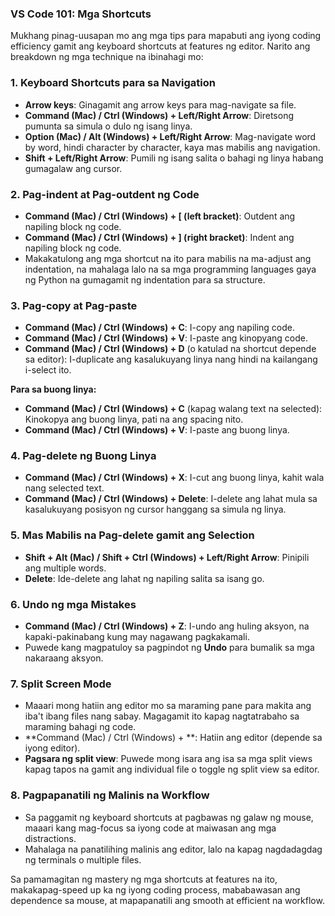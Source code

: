 ### VS Code 101: Mga Shortcuts

Mukhang pinag-uusapan mo ang mga tips para mapabuti ang iyong coding efficiency gamit ang keyboard shortcuts at features ng editor. Narito ang breakdown ng mga technique na ibinahagi mo:

### 1. **Keyboard Shortcuts para sa Navigation**
   - **Arrow keys**: Ginagamit ang arrow keys para mag-navigate sa file.
   - **Command (Mac) / Ctrl (Windows) + Left/Right Arrow**: Diretsong pumunta sa simula o dulo ng isang linya.
   - **Option (Mac) / Alt (Windows) + Left/Right Arrow**: Mag-navigate word by word, hindi character by character, kaya mas mabilis ang navigation.
   - **Shift + Left/Right Arrow**: Pumili ng isang salita o bahagi ng linya habang gumagalaw ang cursor.

### 2. **Pag-indent at Pag-outdent ng Code**
   - **Command (Mac) / Ctrl (Windows) + [ (left bracket)**: Outdent ang napiling block ng code.
   - **Command (Mac) / Ctrl (Windows) + ] (right bracket)**: Indent ang napiling block ng code.
   - Makakatulong ang mga shortcut na ito para mabilis na ma-adjust ang indentation, na mahalaga lalo na sa mga programming languages gaya ng Python na gumagamit ng indentation para sa structure.

### 3. **Pag-copy at Pag-paste**
   - **Command (Mac) / Ctrl (Windows) + C**: I-copy ang napiling code.
   - **Command (Mac) / Ctrl (Windows) + V**: I-paste ang kinopyang code.
   - **Command (Mac) / Ctrl (Windows) + D** (o katulad na shortcut depende sa editor): I-duplicate ang kasalukuyang linya nang hindi na kailangang i-select ito.

   **Para sa buong linya:**
   - **Command (Mac) / Ctrl (Windows) + C** (kapag walang text na selected): Kinokopya ang buong linya, pati na ang spacing nito.
   - **Command (Mac) / Ctrl (Windows) + V**: I-paste ang buong linya.

### 4. **Pag-delete ng Buong Linya**
   - **Command (Mac) / Ctrl (Windows) + X**: I-cut ang buong linya, kahit wala nang selected text.
   - **Command (Mac) / Ctrl (Windows) + Delete**: I-delete ang lahat mula sa kasalukuyang posisyon ng cursor hanggang sa simula ng linya.

### 5. **Mas Mabilis na Pag-delete gamit ang Selection**
   - **Shift + Alt (Mac) / Shift + Ctrl (Windows) + Left/Right Arrow**: Pinipili ang multiple words.
   - **Delete**: Ide-delete ang lahat ng napiling salita sa isang go.

### 6. **Undo ng mga Mistakes**
   - **Command (Mac) / Ctrl (Windows) + Z**: I-undo ang huling aksyon, na kapaki-pakinabang kung may nagawang pagkakamali.
   - Puwede kang magpatuloy sa pagpindot ng **Undo** para bumalik sa mga nakaraang aksyon.

### 7. **Split Screen Mode**
   - Maaari mong hatiin ang editor mo sa maraming pane para makita ang iba't ibang files nang sabay. Magagamit ito kapag nagtatrabaho sa maraming bahagi ng code.
   - **Command (Mac) / Ctrl (Windows) + \**: Hatiin ang editor (depende sa iyong editor).
   - **Pagsara ng split view**: Puwede mong isara ang isa sa mga split views kapag tapos na gamit ang individual file o toggle ng split view sa editor.

### 8. **Pagpapanatili ng Malinis na Workflow**
   - Sa paggamit ng keyboard shortcuts at pagbawas ng galaw ng mouse, maaari kang mag-focus sa iyong code at maiwasan ang mga distractions.
   - Mahalaga na panatilihing malinis ang editor, lalo na kapag nagdadagdag ng terminals o multiple files.

Sa pamamagitan ng mastery ng mga shortcuts at features na ito, makakapag-speed up ka ng iyong coding process, mababawasan ang dependence sa mouse, at mapapanatili ang smooth at efficient na workflow.